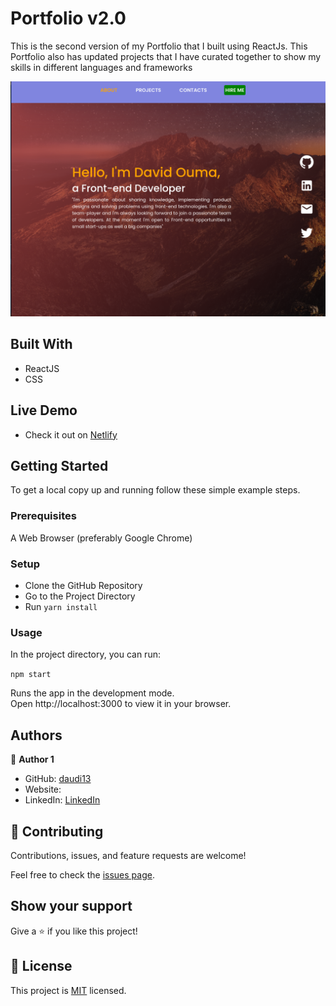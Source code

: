
# Portfolio v2.0

This is the second version of my Portfolio that I built using ReactJs. This Portfolio also has updated projects that I have curated together to show my skills in different languages and frameworks

![](./Screenshot.png)
## Built With

- ReactJS
- CSS

## Live Demo

- Check it out on [Netlify]()

## Getting Started

To get a local copy up and running follow these simple example steps.

### Prerequisites

A Web Browser (preferably Google Chrome)

### Setup

- Clone the GitHub Repository
- Go to the Project Directory
- Run ```yarn install```

### Usage

In the project directory, you can run:

```npm start```

Runs the app in the development mode.<br>
Open http://localhost:3000 to view it in your browser.

## Authors

👤 **Author 1**

- GitHub: [daudi13](https://github.com/daudi13)
- Website: []()
- LinkedIn: [LinkedIn]()

## 🤝 Contributing

Contributions, issues, and feature requests are welcome!

Feel free to check the [issues page](../../issues/).

## Show your support

Give a ⭐️ if you like this project!

## 📝 License

This project is [MIT](./LICENSE) licensed.